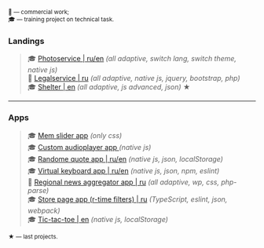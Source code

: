 <sub align="center">💼 — commercial work;</sub>  
<sub align="center">🎓 — training project on technical task.</sub>


### Landings

> 🎓 <a href="https://sashajozwiak.github.io/some-works/portfolio/" target="_blank">Photoservice | ru/en</a> <i>(all adaptive, switch lang, switch theme, native js)</i>  
> 💼 <a href="https://sashajozwiak.github.io/some-works/bankrotto/" target="_blank">Legalservice | ru</a> <i> (all adaptive, native js, jquery, bootstrap, php)</i>  
> 🎓 <a href="https://sashajozwiak.github.io/some-works/shelter/pages/main/" target="_blank">Shelter | en</a> <i> (all adaptive, js advanced, json)</i> ★

---

### Apps

> 🎓 <a href="https://sashajozwiak.github.io/cssMemSlider/cssMemSlider/" target="_blank">Mem slider app</a> <i>(only css)</i>  
> 🎓 <a href="https://sashajozwiak.github.io/some-works/js30-audio-player/" target="_blank">Custom audioplayer app </a> <i>(native js)</i>  
> 🎓 <a href="https://sashajozwiak.github.io/some-works/random-jokes/" target="_blank">Randome quote app | ru/en</a> <i>(native js, json, localStorage)</i>  
> 🎓 <a href="https://sashajozwiak.github.io/virtual-keyboard/" target="_blank">Virtual keyboard app | ru/en</a> <i>(native js, json, npm, eslint)</i>  
> 💼 <a href="https://atver.ru" target="_blank">Regional news aggregator app | ru</a> <i>(all adaptive, wp, css, php-parse)</i>  
> 🎓 <a href="https://rolling-scopes-school.github.io/sashajozwiak-JSFE2022Q1/online-shop/" target="_blank">Store page app (r-time filters) | ru</a> <i>(TypeScript, eslint, json, webpack)</i>  
> 🎓 <a href="https://sashajozwiak.github.io/some-works/tic-tac-toe/" target="_blank">Tic-tac-toe | en</a> <i>(native js, localStorage)</i>  


<sub align="center">★ — last projects.</sub>






